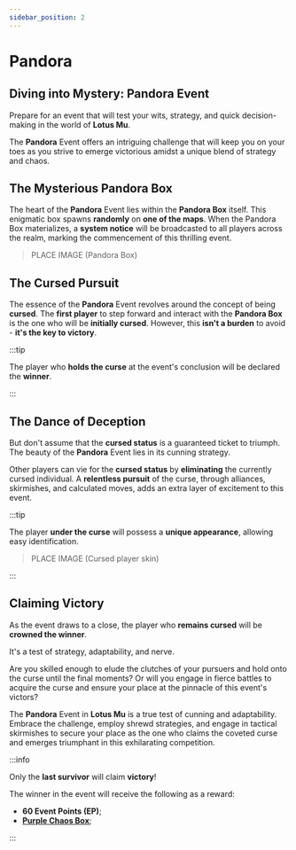 ```yaml
---
sidebar_position: 2
---
```


# Pandora

## Diving into Mystery: Pandora Event

Prepare for an event that will test your wits, strategy, and quick decision-making in the world of **Lotus Mu**.

The **Pandora** Event offers an intriguing challenge that will keep you on your toes as you strive to emerge victorious amidst a unique blend of strategy and chaos.

## The Mysterious Pandora Box

The heart of the **Pandora** Event lies within the **Pandora Box** itself. This enigmatic box spawns **randomly** on **one of the maps**. When the Pandora Box materializes, a **system notice** will be broadcasted to all players across the realm, marking the commencement of this thrilling event.

> PLACE IMAGE (Pandora Box)

## The Cursed Pursuit

The essence of the **Pandora** Event revolves around the concept of being **cursed**. The **first player** to step forward and interact with the **Pandora Box** is the one who will be **initially cursed**. However, this **isn't a burden** to avoid - **it's the key to victory**.

:::tip

The player who **holds the curse** at the event's conclusion will be declared the **winner**.

:::

## The Dance of Deception

But don't assume that the **cursed status** is a guaranteed ticket to triumph. The beauty of the **Pandora** Event lies in its cunning strategy.

Other players can vie for the **cursed status** by **eliminating** the currently cursed individual. A **relentless pursuit** of the curse, through alliances, skirmishes, and calculated moves, adds an extra layer of excitement to this event.

:::tip

The player **under the curse** will possess a **unique appearance**, allowing easy identification.

> PLACE IMAGE (Cursed player skin)

:::

## Claiming Victory

As the event draws to a close, the player who **remains cursed** will be **crowned the winner**.

It's a test of strategy, adaptability, and nerve.

Are you skilled enough to elude the clutches of your pursuers and hold onto the curse until the final moments? Or will you engage in fierce battles to acquire the curse and ensure your place at the pinnacle of this event's victors?

The **Pandora** Event in **Lotus Mu** is a true test of cunning and adaptability. Embrace the challenge, employ shrewd strategies, and engage in tactical skirmishes to secure your place as the one who claims the coveted curse and emerges triumphant in this exhilarating competition.

:::info

Only the **last survivor** will claim **victory**!

The winner in the event will receive the following as a reward:

- **60 Event Points (EP)**;
- **[Purple Chaos Box](/items/item-bags/misc/purple-chaos-box)**;

:::
